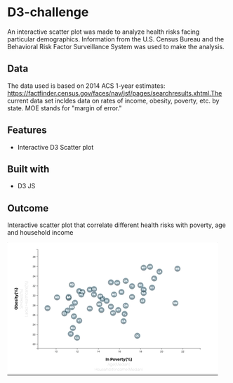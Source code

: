 # D3-challenge

An interactive scatter plot was made to analyze health risks facing particular demographics. Information from the U.S. Census Bureau and the Behavioral Risk Factor Surveillance System was used to make the analysis.

## Data

The data used is based on 2014 ACS 1-year estimates: https://factfinder.census.gov/faces/nav/jsf/pages/searchresults.xhtml.The current data set incldes data on rates of income, obesity, poverty, etc. by state. MOE stands for "margin of error."

## Features

* Interactive D3 Scatter plot

## Built with

* D3 JS

## Outcome 

Interactive scatter plot that correlate different health risks with poverty, age and household income

![Functionality](images/Functionality.gif)
